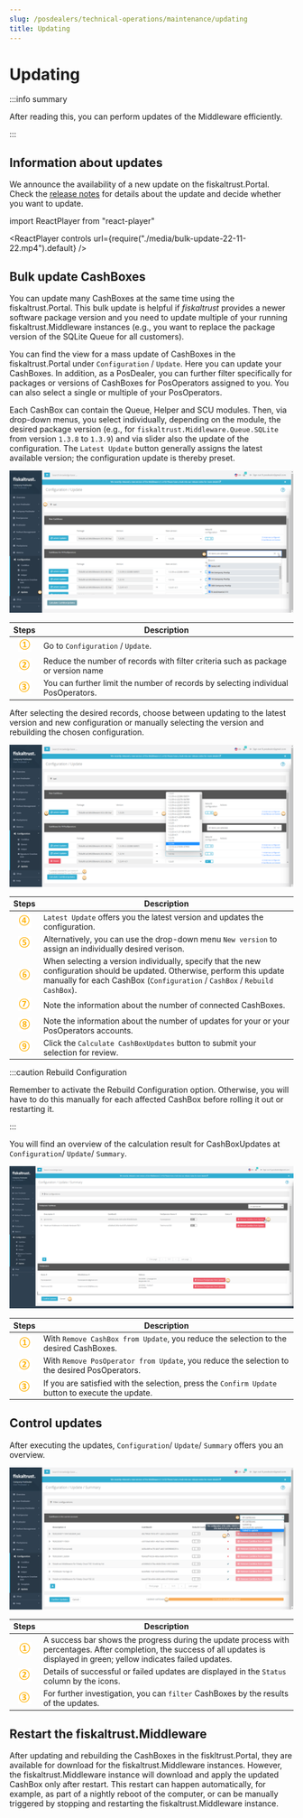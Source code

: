 ```yaml
---
slug: /posdealers/technical-operations/maintenance/updating
title: Updating
---
```

# Updating

:::info summary

After reading this, you can perform updates of the Middleware efficiently.

:::

## Information about updates

We announce the availability of a new update on the fiskaltrust.Portal. Check the [release notes](https://docs.fiskaltrust.cloud/docs/release-notes/) for details about the update and decide whether you want to update.

import ReactPlayer from "react-player"

<ReactPlayer controls url={require("./media/bulk-update-22-11-22.mp4").default} /><br />

## Bulk update CashBoxes

You can update many CashBoxes at the same time using the fiskaltrust.Portal. This bulk update is helpful if _fiskaltrust_ provides a newer software package version and you need to update multiple of your running fiskaltrust.Middleware instances (e.g., you want to replace the package version of the SQLite Queue for all customers). 

You can find the view for a mass update of CashBoxes in the fiskaltrust.Portal under `Configuration` / `Update`. Here you can update your CashBoxes. In addition, as a PosDealer, you can further filter specifically for packages or versions of CashBoxes for PosOperators assigned to you. You can also select a single or multiple of your PosOperators. 

Each CashBox can contain the Queue, Helper and SCU modules. Then, via drop-down menus, you select individually, depending on the module, the desired package version (e.g., for `fiskaltrust.Middleware.Queue.SQLite` from version `1.3.8` to `1.3.9`) and via slider also the update of the configuration. 
The `Latest Update` button generally assigns the latest available version; the configuration update is thereby preset.  

![Bulk Update](./images/update-22-11-10-1.png "https://portal-sandbox.fiskaltrust.TLD/UpdateConfiguration")

| Steps | Description                                                                                                                |
|:----------------------:|-------------------------------------------------------------------------------------------------------------------------------------|
|![Number 1](../../images/numbers/circle-1o.png) |Go to `Configuration` / `Update`.  |
|![Number 2](../../images/numbers/circle-2o.png) |Reduce the number of records with filter criteria such as package or version name |
|![Number 3](../../images/numbers/circle-3o.png) |You can further limit the number of records by selecting individual PosOperators. |

After selecting the desired records, choose between updating to the latest version and new configuration or manually selecting the version and rebuilding the chosen configuration.

![Bulk Update](./images/update-22-11-10-2.png "https://portal-sandbox.fiskaltrust.TLD/UpdateConfiguration")

| Steps | Description                                                                                                                |
|:----------------------:|-------------------------------------------------------------------------------------------------------------------------------------|
|![Number 4](../../images/numbers/circle-4o.png) |`Latest Update` offers you the latest version and updates the configuration.  |
|![Number 5](../../images/numbers/circle-5o.png) |Alternatively, you can use the drop-down menu `New version` to assign an individually desired verison.|
|![Number 6](../../images/numbers/circle-6o.png) | When selecting a version individually, specify that the new configuration should be updated. Otherwise, perform this update manually for each CashBox (`Configuration` / `CashBox` / `Rebuild CashBox`). |
|![Number 7](../../images/numbers/circle-7o.png) |Note the information about the number of connected CashBoxes. |
|![Number 8](../../images/numbers/circle-8o.png) |Note the information about the number of updates for your or your PosOperators accounts. |
|![Number 9](../../images/numbers/circle-9o.png) |Click the `Calculate CashBoxUpdates` button to submit your selection for review. |

:::caution Rebuild Configuration

Remember to activate the Rebuild Configuration option. Otherwise, you will have to do this manually for each affected CashBox before rolling it out or restarting it.

:::

You will find an overview of the calculation result for CashBoxUpdates at `Configuration`/ `Update`/ `Summary`. 

![Update Confirmation](./images/update-confirmation-22-11-10.png)

| Steps | Description                                                                                                                |
|:----------------------:|-------------------------------------------------------------------------------------------------------------------------------------|
|![Number 1](../../images/numbers/circle-1o.png) |With `Remove CashBox from Update`, you reduce the selection to the desired CashBoxes.|
|![Number 2](../../images/numbers/circle-2o.png) |With `Remove PosOperator from Update`, you reduce the selection to the desired PosOperators. |
|![Number 3](../../images/numbers/circle-3o.png) |If you are satisfied with the selection, press the `Confirm Update` button to execute the update. |


## Control updates


After executing the updates, `Configuration`/ `Update`/ `Summary` offers you an overview.

![Update Confirmation](./images/update-control-22-11-10.png)

| Steps | Description                                                                                                                |
|:----------------------:|-------------------------------------------------------------------------------------------------------------------------------------|
|![Number 1](../../images/numbers/circle-1o.png) |A success bar shows the progress during the update process with percentages. After completion, the success of all updates is displayed in green; yellow indicates failed updates.|
|![Number 2](../../images/numbers/circle-2o.png) |Details of successful or failed updates are displayed in the `Status` column by the icons. |
|![Number 3](../../images/numbers/circle-3o.png) |For further investigation, you can `filter` CashBoxes by the results of the updates.|

## Restart the fiskaltrust.Middleware

After updating and rebuilding the CashBoxes in the fiskltrust.Portal, they are available for download for the fiskaltrust.Middleware instances. However, the fiskaltrust.Middleware instance will download and apply the updated CashBox only after restart. This restart can happen automatically, for example, as part of a nightly reboot of the computer, or can be manually triggered by stopping and restarting the fiskaltrust.Middleware instance.